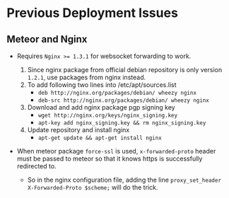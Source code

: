 # Previous Deployment Issues

## Meteor and Nginx

* Requires `Nginx >= 1.3.1` for websocket forwarding to work.
	1. Since nginx package from official debian repository is only version `1.2.1`, use packages from nginx instead.
	2. To add following two lines into /etc/apt/sources.list
		* `deb http://nginx.org/packages/debian/ wheezy nginx`
		* `deb-src http://nginx.org/packages/debian/ wheezy nginx`
	3. Download and add nginx package pgp signing key
		* `wget http://nginx.org/keys/nginx_signing.key`
		* `apt-key add nginx_signing.key && rm nginx_signing.key`
	4. Update repository and install nginx
		* `apt-get update && apt-get install nginx`

* When meteor package `force-ssl` is used, `x-forwarded-proto` header must be passed to meteor so that it knows https is successfully redirected to.
	* So in the nginx configuration file, adding the line `proxy_set_header X-Forwarded-Proto $scheme;` will do the trick.